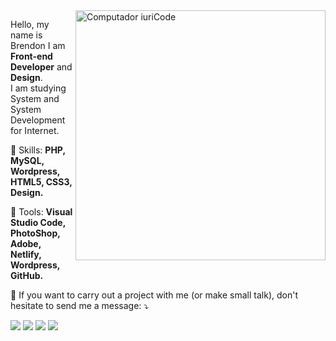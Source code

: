 <img src="https://i.imgur.com/6YoDxTE.png" min-width="400px" max-width="400px" width="400px" align="right" alt="Computador iuriCode">

<p align="left"> 
  Hello, my name is Brendon I am <strong>Front-end Developer</strong> and <strong>Design</strong>.<br>
  I am studying System and System Development for Internet.
</p>

<p align="left">
  🦄 Skills: <strong>PHP, MySQL, Wordpress, HTML5, CSS3, Design.</strong>
</p>

<p align="left">
  💼 Tools: <strong>Visual Studio Code, PhotoShop, Adobe, Netlify, Wordpress, GitHub.</strong>
</p>

<p align="left">
  💌 If you want to carry out a project with me (or make small talk), don't hesitate to send me a message: ⤵️
</p>

<p align="left">
  <a href="mailto:brwndonlima@gmail.com" alt="Gmail">
  <img src="https://img.shields.io/badge/-Gmail-FF0000?style=flat-square&labelColor=FF0000&logo=gmail&logoColor=white&link=iuricodebrasil@gmail.com" /></a>

  <!---<a href="https://www.linkedin.com/in/iuricode" alt="Linkedin">
  <img src="https://img.shields.io/badge/-Linkedin-0e76a8?style=flat-square&logo=Linkedin&logoColor=white&link=https://www.linkedin.com/in/iuricode" /></a>-->

  <a href="https://api.whatsapp.com/send?phone=5521965285452&text=Ol%C3%A1%2C%20Brendon!%20Vi%20seu%20port%C3%B3lio%20online%2C%20poderia%20me%20falar%20mais%20sobre%20seu%20trabalho%3F" alt="WhatsApp">
  <img src="https://img.shields.io/badge/-WhatsApp-25d366?style=flat-square&labelColor=25d366&logo=whatsapp&logoColor=white&link=https://api.whatsapp.com/send?phone=5514991653238&text=Olá%20Iuri,%20tudo%20bem?"/></a>

  <a href="https://www.facebook.com/brwndon/" alt="Facebook">
  <img src="https://img.shields.io/badge/-Facebook-3b5998?style=flat-square&labelColor=3b5998&logo=facebook&logoColor=white&link=https://www.facebook.com/iuricode/"/></a>

  <a href="https://www.instagram.com/brendonetc/" alt="Instagram">
  <img src="https://img.shields.io/badge/-Instagram-DF0174?style=flat-square&labelColor=DF0174&logo=instagram&logoColor=white&link=https://www.instagram.com/iuricoding/"/></a>
</p>  

